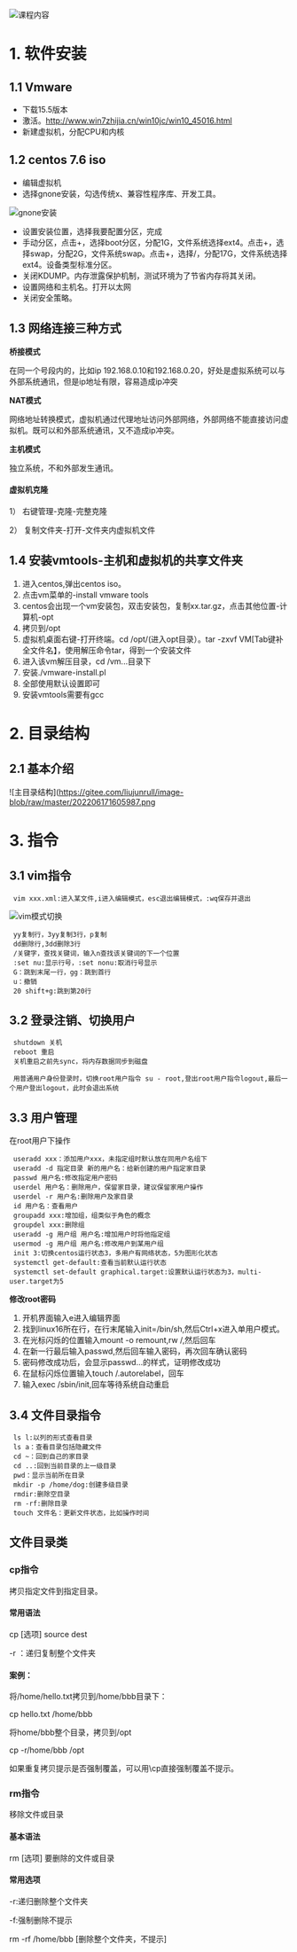 ![课程内容](https://gitee.com/liujunrull/image-blob/raw/master/202206151439749.png)

# 1. 软件安装

## 1.1 Vmware

  - 下载15.5版本
  - 激活。http://www.win7zhijia.cn/win10jc/win10_45016.html
  - 新建虚拟机，分配CPU和内核

## 1.2 centos 7.6 iso

  - 编辑虚拟机
  - 选择gnone安装，勾选传统x、兼容性程序库、开发工具。

  ![gnone安装](https://gitee.com/liujunrull/image-blob/raw/master/202206151700266.png)

  - 设置安装位置，选择我要配置分区，完成
  - 手动分区，点击+，选择boot分区，分配1G，文件系统选择ext4。点击+，选择swap，分配2G，文件系统swap。点击+，选择/，分配17G，文件系统选择ext4。设备类型标准分区。
  - 关闭KDUMP。内存泄露保护机制，测试环境为了节省内存将其关闭。
  - 设置网络和主机名。打开以太网
  - 关闭安全策略。

  ## 1.3 网络连接三种方式

  **桥接模式**

  在同一个号段内的，比如ip 192.168.0.10和192.168.0.20，好处是虚拟系统可以与外部系统通讯，但是ip地址有限，容易造成ip冲突

  **NAT模式**

  网络地址转换模式，虚拟机通过代理地址访问外部网络，外部网络不能直接访问虚拟机。既可以和外部系统通讯，又不造成ip冲突。

  **主机模式**

  独立系统，不和外部发生通讯。

#### 虚拟机克隆

1） 右键管理-克隆-完整克隆

2） 复制文件夹-打开-文件夹内虚拟机文件

## 1.4 安装vmtools-主机和虚拟机的共享文件夹

  1. 进入centos,弹出centos iso。
  2. 点击vm菜单的-install vmware tools
  3. centos会出现一个vm安装包，双击安装包，复制xx.tar.gz，点击其他位置-计算机-opt
  4. 拷贝到/opt
  5. 虚拟机桌面右键-打开终端。cd /opt/(进入opt目录）。tar -zxvf VM[Tab键补全文件名】，使用解压命令tar，得到一个安装文件
  6. 进入该vm解压目录，cd /vm...目录下
  7. 安装./vmware-install.pl
  8. 全部使用默认设置即可
  9. 安装vmtools需要有gcc

# 2. 目录结构

## 2.1 基本介绍

![主目录结构](https://gitee.com/liujunrull/image-blob/raw/master/202206171605987.png

# 3. 指令

## 3.1 vim指令
     vim xxx.xml:进入某文件,i进入编辑模式，esc退出编辑模式，:wq保存并退出

  ![vim模式切换](https://gitee.com/liujunrull/image-blob/raw/master/202206220911296.png)

     yy复制行，3yy复制3行，p复制
     dd删除行,3dd删除3行
     /关键字，查找关键词，输入n查找该关键词的下一个位置
     :set nu:显示行号，:set nonu:取消行号显示
     G：跳到末尾一行，gg：跳到首行
     u：撤销
     20 shift+g:跳到第20行

## 3.2 登录注销、切换用户

     shutdown 关机
     reboot 重启
     关机重启之前先sync，将内存数据同步到磁盘

     用普通用户身份登录时，切换root用户指令 su - root,登出root用户指令logout,最后一个用户登出logout，此时会退出系统

## 3.3 用户管理

在root用户下操作

     useradd xxx：添加用户xxx，未指定组时默认放在同用户名组下
     useradd -d 指定目录 新的用户名：给新创建的用户指定家目录
     passwd 用户名:修改指定用户密码
     userdel 用户名：删除用户，保留家目录，建议保留家用户操作
     userdel -r 用户名:删除用户及家目录
     id 用户名：查看用户
     groupadd xxx:增加组，组类似于角色的概念
     groupdel xxx:删除组
     useradd -g 用户组 用户名:增加用户时将他指定组
     usermod -g 用户组 用户名:修改用户到某用户组
     init 3:切换centos运行状态3，多用户有网络状态，5为图形化状态
     systemctl get-default:查看当前默认运行状态
     systemctl set-default graphical.target:设置默认运行状态为3，multi-user.target为5

  **修改root密码**

  1. 开机界面输入e进入编辑界面
  2. 找到linux16所在行，在行末尾输入init=/bin/sh,然后Ctrl+x进入单用户模式。
  3. 在光标闪烁的位置输入mount -o remount,rw /,然后回车
  4. 在新一行最后输入passwd,然后回车输入密码，再次回车确认密码
  5. 密码修改成功后，会显示passwd...的样式，证明修改成功
  6. 在鼠标闪烁位置输入touch /.autorelabel，回车
  7. 输入exec /sbin/init,回车等待系统自动重启

  ## 3.4 文件目录指令

     ls l:以列的形式查看目录
     ls a：查看目录包括隐藏文件
     cd ~：回到自己的家目录
     cd ..:回到当前目录的上一级目录
     pwd：显示当前所在目录
     mkdir -p /home/dog:创建多级目录
     rmdir:删除空目录
     rm -rf:删除目录
     touch 文件名：更新文件状态，比如操作时间
## 文件目录类

### cp指令

拷贝指定文件到指定目录。

#### 常用语法
cp [选项] source dest

-r ：递归复制整个文件夹

#### 案例：

将/home/hello.txt拷贝到/home/bbb目录下：

cp hello.txt /home/bbb

将home/bbb整个目录，拷贝到/opt

cp -r/home/bbb /opt

如果重复拷贝提示是否强制覆盖，可以用\cp直接强制覆盖不提示。

### rm指令

移除文件或目录

#### 基本语法

rm [选项] 要删除的文件或目录

#### 常用选项

-r:递归删除整个文件夹

-f:强制删除不提示

rm -rf /home/bbb [删除整个文件夹，不提示]



